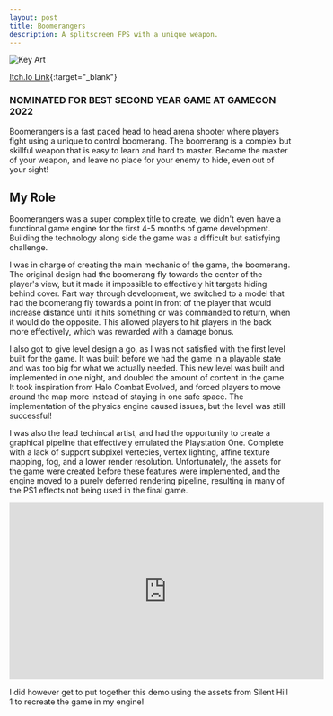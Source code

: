```yaml
---
layout: post
title: Boomerangers
description: A splitscreen FPS with a unique weapon.
---
```


![Key Art](https://img.itch.zone/aW1hZ2UvMTQ1OTY3OC84NTg3MzIyLnBuZw==/original/pXkMxy.png "Boomerangers")

[Itch.Io Link](https://kanomisu.itch.io/boomerangers){:target="_blank"}

### NOMINATED FOR BEST SECOND YEAR GAME AT GAMECON 2022 ###

Boomerangers is a fast paced head to head arena shooter where players fight using a unique to control boomerang. The boomerang is a complex but skillful weapon that is easy to learn and hard to master. Become the master of your weapon, and leave no place for your enemy to hide, even out of your sight!

My Role
------------

Boomerangers was a super complex title to create, we didn't even have a functional game engine for the first 4-5 months of game development. Building the technology along side the game was a difficult but satisfying challenge.

I was in charge of creating the main mechanic of the game, the boomerang. The original design had the boomerang fly towards the center of the player's view, but it made it impossible to effectively hit targets hiding behind cover. Part way through development, we switched to a model that had the boomerang fly towards a point in front of the player that would increase distance until it hits something or was commanded to return, when it would do the opposite. This allowed players to hit players in the back more effectively, which was rewarded with a damage bonus.

I also got to give level design a go, as I was not satisfied with the first level built for the game. It was built before we had the game in a playable state and was too big for what we actually needed. This new level was built and implemented in one night, and doubled the amount of content in the game. It took inspiration from Halo Combat Evolved, and forced players to move around the map more instead of staying in one safe space. The implementation of the physics engine caused issues, but the level was still successful!

I was also the lead techincal artist, and had the opportunity to create a graphical pipeline that effectively emulated the Playstation One. Complete with a lack of support subpixel vertecies, vertex lighting, affine texture mapping, fog, and a lower render resolution. Unfortunately, the assets for the game were created before these features were implemented, and the engine moved to a purely deferred rendering pipeline, resulting in many of the PS1 effects not being used in the final game.

<iframe width="560" height="315" src="https://www.youtube-nocookie.com/embed/TOdEnRGOEmE?controls=0" title="YouTube video player" frameborder="0" allow="accelerometer; autoplay; clipboard-write; encrypted-media; gyroscope; picture-in-picture; web-share" allowfullscreen></iframe>

I did however get to put together this demo using the assets from Silent Hill 1 to recreate the game in my engine!